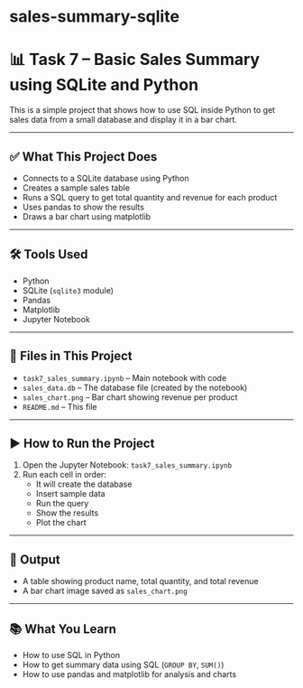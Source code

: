 # sales-summary-sqlite
# 📊 Task 7 – Basic Sales Summary using SQLite and Python

This is a simple project that shows how to use SQL inside Python to get sales data from a small database and display it in a bar chart.

---

## ✅ What This Project Does

- Connects to a SQLite database using Python  
- Creates a sample sales table  
- Runs a SQL query to get total quantity and revenue for each product  
- Uses pandas to show the results  
- Draws a bar chart using matplotlib

---

## 🛠 Tools Used

- Python  
- SQLite (`sqlite3` module)  
- Pandas  
- Matplotlib  
- Jupyter Notebook

---

## 📂 Files in This Project

- `task7_sales_summary.ipynb` – Main notebook with code  
- `sales_data.db` – The database file (created by the notebook)  
- `sales_chart.png` – Bar chart showing revenue per product  
- `README.md` – This file

---

## ▶️ How to Run the Project

1. Open the Jupyter Notebook: `task7_sales_summary.ipynb`  
2. Run each cell in order:
   - It will create the database
   - Insert sample data
   - Run the query
   - Show the results
   - Plot the chart

---

## 📸 Output

- A table showing product name, total quantity, and total revenue  
- A bar chart image saved as `sales_chart.png`

---

## 📚 What You Learn

- How to use SQL in Python  
- How to get summary data using SQL (`GROUP BY`, `SUM()`)  
- How to use pandas and matplotlib for analysis and charts
  
